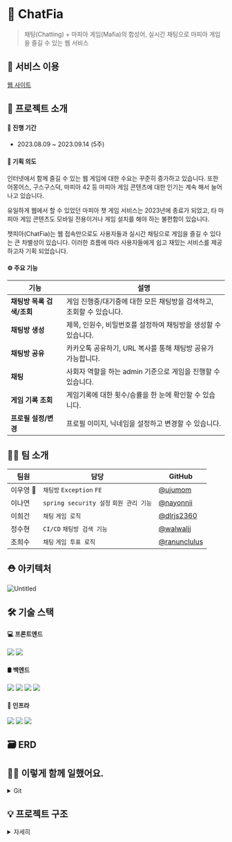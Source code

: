 # 🧾 ChatFia

> 채팅(Chatting) + 마피아 게임(Mafia)의 합성어, 실시간 채팅으로 마피아 게임을 즐길 수 있는 웹 서비스

## 📎 서비스 이용
[웹 사이트](http://ec2-3-34-5-192.ap-northeast-2.compute.amazonaws.com:8080/v1/login-page)


## 🎇 프로젝트 소개
#### 📅 진행 기간 
- 2023.08.09 ~ 2023.09.14 (5주)

#### 🎯 기획 의도
인터넷에서 함께 즐길 수 있는 웹 게임에 대한 수요는 꾸준히 증가하고 있습니다. 또한 어몽어스, 구스구스덕, 마피아 42 등 마피아 게임 콘텐츠에 대한 인기는 계속 해서 늘어나고 있습니다. 

유일하게 웹에서 할 수 있었던 마피아 챗 게임 서비스는 2023년에 종료가 되었고, 타 마피아 게임 콘텐츠도 모바일 전용이거나 게임 설치를 해야 하는 불편함이 있습니다.

챗피아(ChatFia)는 웹 접속만으로도 사용자들과 실시간 채팅으로 게임을 즐길 수 있다는 큰 차별성이 있습니다. 이러한 흐름에 따라 사용자들에게 쉽고 재밌는 서비스를 제공하고자 기획 되었습니다.


#### ⚙️ 주요 기능

| **기능**            | **설명**                                                     |
| ------------------- | ------------------------------------------------------------ |
| **채팅방 목록 검색/조회**     | 게임 진행중/대기중에 대한 모든 채팅방을 검색하고, 조회할 수 있습니다. |
| **채팅방 생성** |  제목, 인원수, 비밀번호를 설정하여 채팅방을 생성할 수 있습니다. |
| **채팅방 공유**       |  카카오톡 공유하기, URL 복사를 통해 채팅방 공유가 가능합니다. |
| **채팅**  | 사회자 역할을 하는 admin 기준으로 게임을 진행할 수 있습니다.  |
| **게임 기록 조회**       | 게임기록에 대한 횟수/승률을 한 눈에 확인할 수 있습니다. |
| **프로필 설정/변경**     | 프로필 이미지, 닉네임을 설정하고 변경할 수 있습니다. |


## 🐱‍💻 팀 소개
| 팀원     | 담당                      | GitHub                                           |
| -------- | ------------------------- | ------------------------------------------------ |
| 이우영 👑 |  `채팅방` `Exception` `FE`  | [@ujumom](https://github.com/ujumom)  |
| 이나연   |    `spring security 설정` `회원 관리 기능`       |     [@nayonnii](https://github.com/nayonnii)      |
| 이희건   |    `채팅` `게임 로직`       |         [@dlrjs2360](https://github.com/dlrjs2360)    |
| 정수현   |   `CI/CD` `채팅방 검색 기능`         |    [@walwaljj](https://github.com/walwaljj)       |
| 조희수   |    `채팅` `게임 투표 로직`      |   [@ranunclulus]()         |

## ⛑ 아키텍처
![Untitled](https://github.com/ujumom/Backend/assets/76635279/6b41721b-30db-47b4-a011-6f01382eae68)


## 🛠️ 기술 스택

#### 💻 프론트엔드
<img src="https://img.shields.io/badge/Thymeleaf-3DDC84?style=for-the-badge&logo=Thymeleaf&logoColor=white"> <img src="https://img.shields.io/badge/Javascript-FFCA28?style=for-the-badge&logo=Javascript&logoColor=white"> 

#### 🛢 백엔드
<img src="https://img.shields.io/badge/Spring Boot-6DB33F?style=for-the-badge&logo=Spring-Boot&logoColor=white"> <img src="https://img.shields.io/badge/Websocket-59666C?style=for-the-badge&logo=Websocket&logoColor=white"> <img src="https://img.shields.io/badge/MySQL-4479A1?style=for-the-badge&logo=MySQL&logoColor=white"> <img src="https://img.shields.io/badge/Redis-59666C?style=for-the-badge&logo=Redis&logoColor=white"> 

#### 📡 인프라
<img src="https://img.shields.io/badge/GithubAction-007396?style=for-the-badge&logo=GithubAction&logoColor=white"> <img src="https://img.shields.io/badge/Docker-2496ED?style=for-the-badge&logo=Docker&logoColor=white"> <img src="https://img.shields.io/badge/Amazon AWS-232F3E?style=for-the-badge&logo=Amazon AWS&logoColor=white">

## 🗃 ERD


## 🐱‍💻 이렇게 함께 일했어요.
<details> <summary>Git</summary> <div markdown="1">

**Git-flow를 사용했어요.**
![Untitled (1)](https://github.com/ujumom/Backend/assets/76635279/b19ad97d-f63d-4888-b1ca-bb8fa6355083)
- issue template 작성 - 브랜치 생성 - 작업 완료 - pull request templates 작성 - develop merge - test

  
**branch 생성 규칙**
- 모든 기능은 develop 브랜치에서 새 브랜치를 생성하여 작업
- [기능]/[이슈 번호] 로 브랜치 생성


**commit 생성 규칙**
#✨ feat: <새로운 기능>
#🚚 chore: 코드 의미에 영향을 주지 않는 변경사항 (형식 지정, 세미콜론 누락, gitignore 등)
#👷 ci: CI, 자동화 기능
#📝 docs: 문서의 추가, 수정, 삭제
#♻️ refactor: 코드 리팩토링
#🧪 test: 테스트 추가, 수정, 삭제 (비즈니스 로직에 변경 없음)
#💄 style: 코드 스타일 혹은 포맷 등에 관한 커밋
#⏪ revert: 깃 revert
#⚡️ perf: 퍼포먼스 상향
#🐛 fix: 버그

</div> </details>

## 💡 프로젝트 구조
<details>
    <summary>자세히</summary>

    
    ├─java
    │  └─com
    │      └─springles
    │          │  SpringlesApplication.java
    │          │
    │          ├─config
    │          │      LoginFailureHandler.java
    │          │      LoginSuccessHandler.java
    │          │      MailConfig.java
    │          │      QueryDslConfig.java
    │          │      RedisConfig.java
    │          │      RedisInitializer.java
    │          │      SwaggerConfig.java
    │          │      TimeConfig.java
    │          │      WebSecurityConfig.java
    │          │      WebSocketStompConfig.java
    │          │
    │          ├─controller
    │          │  ├─api
    │          │  │      ChatRoomController.java
    │          │  │      CookieController.java
    │          │  │      MemberController.java
    │          │  │
    │          │  ├─message
    │          │  │      MessageController.java
    │          │  │      VoteController.java
    │          │  │
    │          │  └─ui
    │          │          ChatRoomUiController.java
    │          │          ChatUiController.java
    │          │          MemberUiController.java
    │          │
    │          ├─domain
    │          │  ├─base
    │          │  │      .keep
    │          │  │
    │          │  ├─constants
    │          │  │      BaseEnumCode.java
    │          │  │      ChatRoomCode.java
    │          │  │      GamePhase.java
    │          │  │      GameRole.java
    │          │  │      GameRoleNum.java
    │          │  │      Level.java
    │          │  │      ProfileImg.java
    │          │  │      ResponseCode.java
    │          │  │
    │          │  ├─dto
    │          │  │  ├─chatroom
    │          │  │  │      ChatRoomCreateResponseDto.java
    │          │  │  │      ChatRoomReqDTO.java
    │          │  │  │      ChatRoomResponseDto.java
    │          │  │  │      ChatRoomUpdateReqDto.java
    │          │  │  │
    │          │  │  ├─cookie
    │          │  │  │      CookieSetRequest.java
    │          │  │  │
    │          │  │  ├─member
    │          │  │  │      MemberCreateRequest.java
    │          │  │  │      MemberDeleteRequest.java
    │          │  │  │      MemberInfoResponse.java
    │          │  │  │      MemberLoginRequest.java
    │          │  │  │      MemberLoginResponse.java
    │          │  │  │      MemberProfileCreateRequest.java
    │          │  │  │      MemberProfileRead.java
    │          │  │  │      MemberProfileResponse.java
    │          │  │  │      MemberProfileUpdateRequest.java
    │          │  │  │      MemberRecordResponse.java
    │          │  │  │      MemberSimpleProfileResponse.java
    │          │  │  │      MemberUpdateRequest.java
    │          │  │  │      MemberVertifIdRequest.java
    │          │  │  │      MemberVertifPwRequest.java
    │          │  │  │      PlayerInfoRequest.java
    │          │  │  │      PlayerInfoResponse.java
    │          │  │  │
    │          │  │  ├─message
    │          │  │  │      DayDiscussionMessage.java
    │          │  │  │      DayEliminationMessage.java
    │          │  │  │      NightVoteMessage.java
    │          │  │  │      RoleExplainMessage.java
    │          │  │  │
    │          │  │  ├─response
    │          │  │  │      PlayerStatus.java
    │          │  │  │      ResResult.java
    │          │  │  │
    │          │  │  └─vote
    │          │  │          ConfirmResultResponseDto.java
    │          │  │          GameSessionVoteRequestDto.java
    │          │  │          VoteResultResponseDto.java
    │          │  │
    │          │  └─entity
    │          │          BlackListToken.java
    │          │          ChatRoom.java
    │          │          GameRecord.java
    │          │          GameSession.java
    │          │          Member.java
    │          │          MemberGameInfo.java
    │          │          MemberRecord.java
    │          │          Player.java
    │          │          RefreshToken.java
    │          │          Vote.java
    │          │          VoteInfo.java
    │          │
    │          ├─exception
    │          │  │  CustomException.java
    │          │  │  ErrorResponse.java
    │          │  │  GlobalExceptionHandler.java
    │          │  │
    │          │  └─constants
    │          │          ErrorCode.java
    │          │
    │          ├─game
    │          │  │  ChatMessage.java
    │          │  │  DayDiscussionManager.java
    │          │  │  DayEliminationManager.java
    │          │  │  DayToNightManager.java
    │          │  │  GameSessionManager.java
    │          │  │  MessageManager.java
    │          │  │  NightVoteManager.java
    │          │  │  RoleManager.java
    │          │  │
    │          │  └─task
    │          │          VoteFinTimerTask.java
    │          │
    │          ├─jwt
    │          │      JwtExceptionFilter.java
    │          │      JwtTokenFilter.java
    │          │      JwtTokenUtils.java
    │          │
    │          ├─repository
    │          │  │  BlackListTokenRedisRepository.java
    │          │  │  ChatRoomJpaRepository.java
    │          │  │  GameRecordJpaRepository.java
    │          │  │  GameSessionRedisRepository.java
    │          │  │  MemberGameInfoJpaRepository.java
    │          │  │  MemberJpaRepository.java
    │          │  │  MemberRecordJpaRepository.java
    │          │  │  PlayerRedisRepository.java
    │          │  │  RefreshTokenRedisRepository.java
    │          │  │  VoteRedisRepository.java
    │          │  │  VoteRepository.java
    │          │  │
    │          │  ├─custom
    │          │  │      ChatRoomJpaRepositoryCustom.java
    │          │  │      MemberJpaRepositoryCustom.java
    │          │  │
    │          │  ├─impl
    │          │  │      ChatRoomJpaRepositoryImpl.java
    │          │  │      MemberJpaRepositoryImpl.java
    │          │  │
    │          │  └─support
    │          │          Querydsl4RepositorySupport.java
    │          │
    │          ├─service
    │          │  │  ChatRoomService.java
    │          │  │  CookieService.java
    │          │  │  GameSessionVoteService.java
    │          │  │  MemberService.java
    │          │  │
    │          │  └─impl
    │          │          ChatRoomServiceImpl.java
    │          │          CookieServiceImpl.java
    │          │          GameSessionVoteServiceImpl.java
    │          │          MemberServiceImpl.java
    │          │
    │          └─valid
    │                  ValidationGroups.java
    │                  ValidationSequence.java
    │
    └─resources
    │  application-dev.yml
    │  application-prod.yml
    │  application-redis.yml
    │  application.yml
    │  data.sql
    │
    ├─static
    │  ├─css
    │  │      basic.css
    │  │
    │  ├─images
    │  │  │  icon_chatroom_info.png
    │  │  │  icon_lv_info_btn.png
    │  │  │  lock.png
    │  │  │  logo.png
    │  │  │  profile.png
    │  │  │  profile_01.jpg
    │  │  │  profile_02.jpg
    │  │  │  profile_03.jpg
    │  │  │  profile_04.jpg
    │  │  │  profile_05.jpg
    │  │  │  profile_06.jpg
    │  │  │  search.png
    │  │  │
    │  │  └─level
    │  │          ASSOCIATE.png
    │  │          BEGINNER.png
    │  │          BOSS.png
    │  │          CAPTAIN.png
    │  │          SOLDIER.png
    │  │          UNDERBOSS.png
    │  │
    │  └─js
    │          stomp.js
    │
    └─templates
    │  chat-lobby.html
    │  chat-room.html
    │  rooms.html
    │
    ├─fragments
    │      footer.html
    │      header.html
    │
    ├─home
    │      add.html
    │      index.html
    │
    ├─layouts
    │      basic.html
    │
    └─member
          login.html
          member-info.html
          member-sign-out.html
          my-page.html
          profile-change.html
          profile-settings.html
          sign-up.html
          vertification-id.html
    
    

</details>
